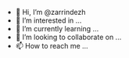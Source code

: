 - 👋 Hi, I’m @zarrindezh
- 👀 I’m interested in ...
- 🌱 I’m currently learning ...
- 💞️ I’m looking to collaborate on ...
- 📫 How to reach me ...

<!---
zarrindezh/zarrindezh is a ✨ special ✨ repository because its `README.md` (this file) appears on your GitHub profile.
You can click the Preview link to take a look at your changes.
--->
